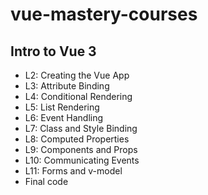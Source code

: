 # vue-mastery-courses

<h2>Intro to Vue 3</h2>
<ul>
  <li>L2: Creating the Vue App</li>
  <li>L3: Attribute Binding</li>
  <li>L4: Conditional Rendering</li>
  <li>L5: List Rendering</li>
  <li>L6: Event Handling</li>
  <li>L7: Class and Style Binding</li>
  <li>L8: Computed Properties</li>
  <li>L9: Components and Props</li>
  <li>L10: Communicating Events</li>
  <li>L11: Forms and v-model</li>
  <li>Final code</li>
</ul>

<h2></h2>
